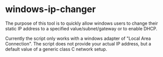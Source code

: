 # windows-ip-changer
The purpose of this tool is to quickly allow windows users to change their static IP address
to a specified value/subnet/gateway or to enable DHCP.

Currently the script only works with a windows adapter of "Local Area Connection".
The script does not provide your actual IP address, but a default value of a generic class C network setup.

